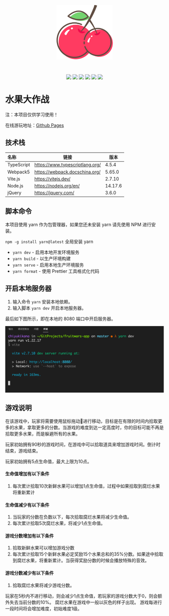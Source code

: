 <p align="center">
    <img width="180" src="./docs/images/icon.svg">
</p>
<br/>
<p align="center">
<img src="https://img.shields.io/badge/Node.js-v14.17.6-blue?logo=Node.js" />
<img src="https://img.shields.io/badge/NPM-v8.1.3-blue?logo=NPM" />
<img src="https://img.shields.io/badge/Webpack-v5.65.0-blue?logo=Webpack" />
<img src="https://img.shields.io/badge/TypeScript-v4.5.4-blue?logo=TypeScript" />
<img src="https://img.shields.io/badge/Vite.js-v2.7.10-blue?logo=Vite" />
<img src="https://img.shields.io/badge/jQuery-v3.6.0-blue?logo=jQuery" />
</p>

# 水果大作战

注：本项目仅供学习使用！

在线游玩地址：[Github Pages](https://chiyukikana.github.io)

## 技术栈

| 名称       | 链接                            | 版本    |
| :--------- | ------------------------------- | ------- |
| TypeScript | <https://www.typescriptlang.org/> | 4.5.4   |
| Webpack5   | <https://webpack.docschina.org/>  | 5.65.0  |
| Vite.js    | <https://vitejs.dev/>             | 2.7.10  |
| Node.js    | <https://nodejs.org/en/>          | 14.17.6 |
| jQuery     | <https://jquery.com/>             | 3.6.0   |

## 脚本命令

本项目使用 yarn 作为包管理器，如果您还未安装 yarn 请先使用 NPM 进行安装。

`npm -g install yarn@latest` 全局安装 yarn

- `yarn dev` - 启用本地开发环境服务
- `yarn build` - 以生产环境构建
- `yarn serve` - 启用本地生产环境服务
- `yarn format` - 使用 Prettier 工具格式化代码

## 开启本地服务器

1. 输入命令 `yarn` 安装本地依赖。
2. 输入脚本 `yarn dev` 开启本地服务器。

最后如下图所示，即在本地的 8080 端口中开启服务器。

![](./docs/images/dev_server.png)

## 游戏说明

在该游戏中，玩家将需要使用鼠标拖动🧺进行移动，目标是在有限的时间内拾取更多的水果，拿取更多的分数。当游戏的难度到达一定高度时，你的目标可能不再是拾取更多水果，而是躲避所有的水果。

玩家初始拥有90秒的游戏时间，在游戏中可以拾取道具来增加游戏时间。倒计时结束，游戏结束。

玩家初始拥有5点生命值，最大上限为10点。

#### 生命值增加有以下条件

1. 每次累计拾取10次新鲜水果可以增加1点生命值，过程中如果拾取到腐烂水果将重新累计

#### 生命值减少有以下条件

1. 当玩家的分数在负数以下，每次拾取腐烂水果将减少生命值。
2. 每次累计拾取5次腐烂水果，将减少1点生命值。

#### 游戏分数增加有以下条件

1. 拾取新鲜水果可以增加游戏分数
2. 每次累计拾取15个新鲜水果必定奖励15个水果总和的35%分数。如果途中拾取到腐烂水果，将重新累计。当获得奖励分数的时候会播放特殊的音效。

#### 游戏分数减少有以下条件

1. 拾取腐烂水果将减少游戏分数。

玩家在5秒内不进行移动，则会减少1点生命值，若玩家的游戏分数大于0，则会额外失去当前分数的10%。
腐烂水果在游戏中一般以灰色的样子出现。
游戏每进行一段时间将会增加难度，初始难度1级。
